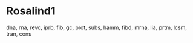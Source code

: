 # Rosalind1
dna, rna, revc, iprb, fib, gc, prot, subs, hamm, fibd, mrna, lia, prtm, lcsm, tran, cons 
